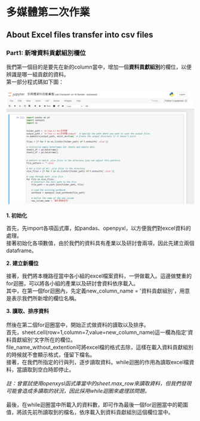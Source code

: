 # 多媒體第二次作業
## About Excel files transfer into csv files
### Part1: 新增資料貢獻組別欄位
我們第一個目的是要先在新的column當中，增加一個**資料貢獻組別**的欄位，以便辨識是哪一組貢獻的資料。<br> 第一部分程式碼如下圖：<br><br>
![image](https://github.com/HalladayChen/About-Sorting/blob/main/image1.png)<br><br>
__1. 初始化__

首先，先import各項函式庫，如pandas、openpyxl，以方便我們對excel資料的處理。<br>
接著初始化各項數值，由於我們的資料具有產業以及研討會兩項，因此先建立兩個dataframe。

__2. 建立新欄位__

接著，我們將本機路徑當中各小組的excel檔案資料，一併做載入。這邊做雙重的for迴圈，可以將各小組的產業以及研討會資料依序載入。<br>
其中，在第一個for迴圈內，先定義new_column_name = '資料貢獻組別'，用意是表示我們所新增的欄位名稱。

__3. 讀取、排序資料__ <br><br>
然後在第二個for迴圈當中，開始正式做資料的讀取以及排序。<br>
首先，sheet.cell(row=1,column=7,value=new_column_name)這一欄為指定'資料貢獻組別'文字所在的欄位。<br>
file_name_without_extention可將excel檔的格式去除，這樣在載入資料貢獻組別的時候就不會顯示格式，僅留下檔名。<br>
接著，在我們所指定的行與列，逐步讀取資料。while迴圈的作用為讀取excel檔資料，當讀取到空白時即停止。<br><br>
*註：曾嘗試使用openxysl函式庫當中的sheet.max_row來讀取資料，但我們發現可能會造成多讀取的狀況，因此採用while迴圈來處理該問題。*<br><br>
最後，在while迴圈當中所載入的資料數，即可作為最後一個for迴圈當中的範圍值，將該先前所讀取到的檔名，依序載入到資料貢獻組別這個欄位當中。

